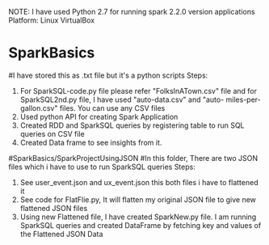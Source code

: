 NOTE: I have used Python 2.7 for running spark 2.2.0 version applications
Platform: Linux VirtualBox
# SparkBasics
#I have stored this as .txt file but it's a python scripts
  Steps:
  1. For SparkSQL-code.py file please refer "FolksInATown.csv" file and for SparkSQL2nd.py file, I have used "auto-data.csv" and "auto-        miles-per-gallon.csv" files. You can use any CSV files
  2. Used python API for creating Spark Application
  3. Created RDD and SparkSQL queries by registering table to run SQL queries on CSV file
  4. Created Data frame to see insights from it.

#SparkBasics/SparkProjectUsingJSON
#In this folder, There are two JSON files which i have to use to run SparkSQL queries
  Steps:
  1. See user_event.json and ux_event.json this both files i have to flattened it
  2. See code for FlatFlie.py, It will flatten my original JSON file to give new flattened JSON files
  3. Using new Flattened file, I have created SparkNew.py file. I am running SparkSQL queries and created DataFrame by fetching key and        values of the Flattened JSON Data
  
